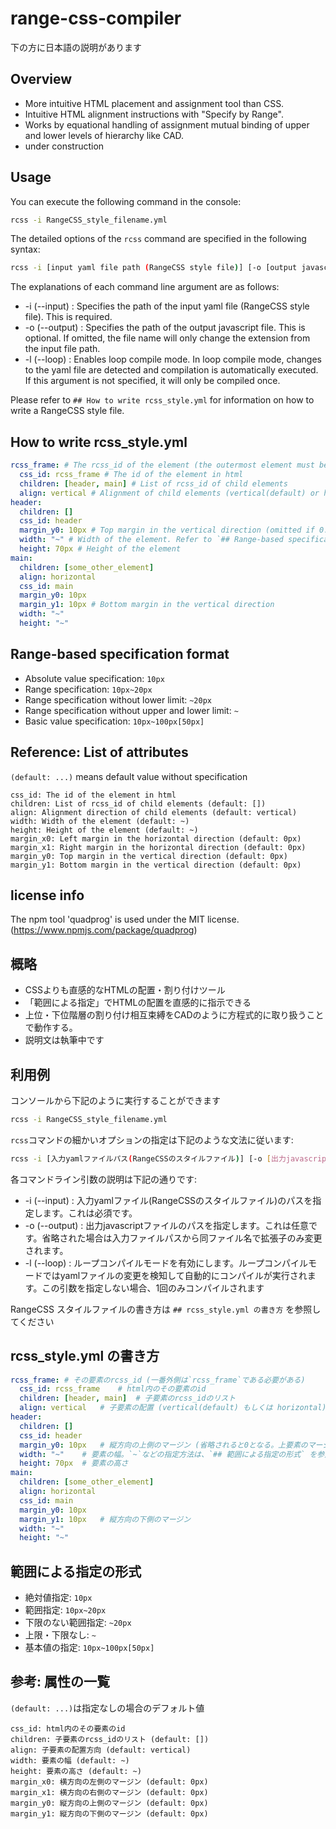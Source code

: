 # range-css-compiler

下の方に日本語の説明があります

## Overview
- More intuitive HTML placement and assignment tool than CSS.
- Intuitive HTML alignment instructions with "Specify by Range".
- Works by equational handling of assignment mutual binding of upper and lower levels of hierarchy like CAD.
- under construction

## Usage
You can execute the following command in the console:
```sh
rcss -i RangeCSS_style_filename.yml
```

The detailed options of the `rcss` command are specified in the following syntax:

```sh
rcss -i [input yaml file path (RangeCSS style file)] [-o [output javascript file path]] [-l]
```

The explanations of each command line argument are as follows:

- -i (--input) : Specifies the path of the input yaml file (RangeCSS style file). This is required.
- -o (--output) : Specifies the path of the output javascript file. This is optional. If omitted, the file name will only change the extension from the input file path.
- -l (--loop) : Enables loop compile mode. In loop compile mode, changes to the yaml file are detected and compilation is automatically executed. If this argument is not specified, it will only be compiled once.

Please refer to `## How to write rcss_style.yml` for information on how to write a RangeCSS style file.

## How to write rcss_style.yml
```yaml
rcss_frame: # The rcss_id of the element (the outermost element must be 'rcss_frame')
  css_id: rcss_frame # The id of the element in html
  children: [header, main] # List of rcss_id of child elements
  align: vertical # Alignment of child elements (vertical(default) or horizontal)
header:
  children: []
  css_id: header
  margin_y0: 10px # Top margin in the vertical direction (omitted if 0. Not shared with the top element's margin)
  width: "~" # Width of the element. Refer to `## Range-based specification format` for the method of specifying it.
  height: 70px # Height of the element
main:
  children: [some_other_element]
  align: horizontal
  css_id: main
  margin_y0: 10px
  margin_y1: 10px # Bottom margin in the vertical direction
  width: "~"
  height: "~"
```

## Range-based specification format

- Absolute value specification: `10px`
- Range specification: `10px~20px`
- Range specification without lower limit: `~20px`
- Range specification without upper and lower limit: `~`
- Basic value specification: `10px~100px[50px]`

## Reference: List of attributes
`(default: ...)` means default value without specification
```
css_id: The id of the element in html
children: List of rcss_id of child elements (default: [])
align: Alignment direction of child elements (default: vertical)
width: Width of the element (default: ~)
height: Height of the element (default: ~)
margin_x0: Left margin in the horizontal direction (default: 0px)
margin_x1: Right margin in the horizontal direction (default: 0px)
margin_y0: Top margin in the vertical direction (default: 0px)
margin_y1: Bottom margin in the vertical direction (default: 0px)
```

## license info
The npm tool 'quadprog' is used under the MIT license. (https://www.npmjs.com/package/quadprog)


## 概略
- CSSよりも直感的なHTMLの配置・割り付けツール
- 「範囲による指定」でHTMLの配置を直感的に指示できる
- 上位・下位階層の割り付け相互束縛をCADのように方程式的に取り扱うことで動作する。
- 説明文は執筆中です

## 利用例
コンソールから下記のように実行することができます
```sh
rcss -i RangeCSS_style_filename.yml
```

`rcss`コマンドの細かいオプションの指定は下記のような文法に従います:
```sh
rcss -i [入力yamlファイルパス(RangeCSSのスタイルファイル)] [-o [出力javascriptファイルパス]] [-l]
```

各コマンドライン引数の説明は下記の通りです:

- -i (--input) : 入力yamlファイル(RangeCSSのスタイルファイル)のパスを指定します。これは必須です。
- -o (--output) : 出力javascriptファイルのパスを指定します。これは任意です。省略された場合は入力ファイルパスから同ファイル名で拡張子のみ変更されます。
- -l (--loop) : ループコンパイルモードを有効にします。ループコンパイルモードではyamlファイルの変更を検知して自動的にコンパイルが実行されます。この引数を指定しない場合、1回のみコンパイルされます

RangeCSS スタイルファイルの書き方は `## rcss_style.yml の書き方` を参照してください

## rcss_style.yml の書き方
```yaml
rcss_frame:	# その要素のrcss_id (一番外側は`rcss_frame`である必要がある)
  css_id: rcss_frame	# html内のその要素のid
  children: [header, main]	# 子要素のrcss_idのリスト
  align: vertical	# 子要素の配置 (vertical(default) もしくは horizontal)
header:
  children: []
  css_id: header
  margin_y0: 10px	# 縦方向の上側のマージン (省略されると0となる。上要素のマージンと共有されない)
  width: "~"	# 要素の幅。`~`などの指定方法は、`## 範囲による指定の形式` を参照
  height: 70px	# 要素の高さ
main:
  children: [some_other_element]
  align: horizontal
  css_id: main
  margin_y0: 10px
  margin_y1: 10px	# 縦方向の下側のマージン
  width: "~"
  height: "~"
```

## 範囲による指定の形式
- 絶対値指定: `10px`
- 範囲指定: `10px~20px`
- 下限のない範囲指定: `~20px`
- 上限・下限なし: `~`
- 基本値の指定: `10px~100px[50px]`

## 参考: 属性の一覧
`(default: ...)`は指定なしの場合のデフォルト値

```
css_id: html内のその要素のid
children: 子要素のrcss_idのリスト (default: [])
align: 子要素の配置方向 (default: vertical)
width: 要素の幅 (default: ~)
height: 要素の高さ (default: ~)
margin_x0: 横方向の左側のマージン (default: 0px)
margin_x1: 横方向の右側のマージン (default: 0px)
margin_y0: 縦方向の上側のマージン (default: 0px)
margin_y1: 縦方向の下側のマージン (default: 0px)
```
